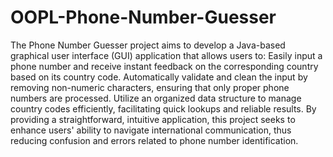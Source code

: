 # OOPL-Phone-Number-Guesser
The Phone Number Guesser project aims to develop a Java-based graphical user interface (GUI) application that allows users to:
Easily input a phone number and receive instant feedback on the corresponding country based on its country code.
Automatically validate and clean the input by removing non-numeric characters, ensuring that only proper phone numbers are processed.
Utilize an organized data structure to manage country codes efficiently, facilitating quick lookups and reliable results.
By providing a straightforward, intuitive application, this project seeks to enhance users' ability to navigate international communication, thus reducing confusion and errors related to phone number identification.
